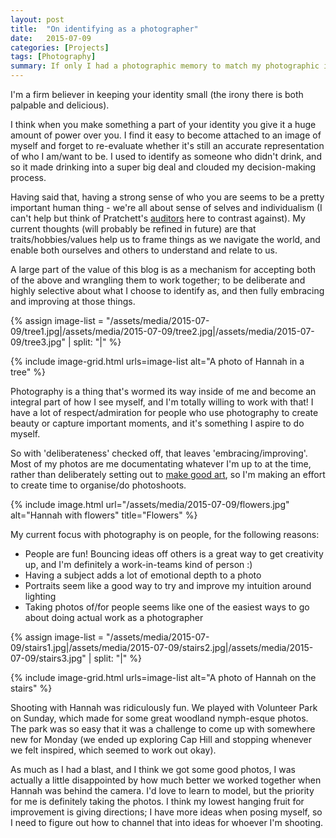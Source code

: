 ```yaml
---
layout: post
title:  "On identifying as a photographer"
date:   2015-07-09
categories: [Projects]
tags: [Photography]
summary: If only I had a photographic memory to match my photographic identity
---
```

I'm a firm believer in keeping your identity small (the irony there is both palpable and delicious). 

I think when you make something a part of your identity you give it a huge amount of power over you. I find it easy to become attached to an image of myself and forget to re-evaluate whether it's still an accurate representation of who I am/want to be. I used to identify as someone who didn't drink, and so it made drinking into a super big deal and clouded my decision-making process.

Having said that, having a strong sense of who you are seems to be a pretty important human thing - we're all about sense of selves and individualism (I can't help but think of Pratchett's [auditors][auditors] here to contrast against). My current thoughts (will probably be refined in future) are that traits/hobbies/values help us to frame things as we navigate the world, and enable both ourselves and others to understand and relate to us.

A large part of the value of this blog is as a mechanism for accepting both of the above and wrangling them to work together; to be deliberate and highly selective about what I choose to identify as, and then fully embracing and improving at those things.

{% assign image-list = "/assets/media/2015-07-09/tree1.jpg|/assets/media/2015-07-09/tree2.jpg|/assets/media/2015-07-09/tree3.jpg" | split: "|" %} 

{% include image-grid.html urls=image-list alt="A photo of Hannah in a tree" %}

Photography is a thing that's wormed its way inside of me and become an integral part of how I see myself, and I'm totally willing to work with that! I have a lot of respect/admiration for people who use photography to create beauty or capture important moments, and it's something I aspire to do myself.

So with 'deliberateness' checked off, that leaves 'embracing/improving'. Most of my photos are me documentating whatever I'm up to at the time, rather than deliberately setting out to [make good art][gaiman], so I'm making an effort to create time to organise/do photoshoots.

{% include image.html url="/assets/media/2015-07-09/flowers.jpg" alt="Hannah with flowers" title="Flowers" %}

My current focus with photography is on people, for the following reasons:

- People are fun! Bouncing ideas off others is a great way to get creativity up, and I'm definitely a work-in-teams kind of person :)
- Having a subject adds a lot of emotional depth to a photo
- Portraits seem like a good way to try and improve my intuition around lighting
- Taking photos of/for people seems like one of the easiest ways to go about doing actual work as a photographer

{% assign image-list = "/assets/media/2015-07-09/stairs1.jpg|/assets/media/2015-07-09/stairs2.jpg|/assets/media/2015-07-09/stairs3.jpg" | split: "|" %} 

{% include image-grid.html urls=image-list alt="A photo of Hannah on the stairs" %}

Shooting with Hannah was ridiculously fun. We played with Volunteer Park on Sunday, which made for some great woodland nymph-esque photos. The park was so easy that it was a challenge to come up with somewhere new for Monday (we ended up exploring Cap Hill and stopping whenever we felt inspired, which seemed to work out okay).

As much as I had a blast, and I think we got some good photos, I was actually a little disappointed by how much better we worked together when Hannah was behind the camera. I'd love to learn to model, but the priority for me is definitely taking the photos. I think my lowest hanging fruit for improvement is giving directions; I have more ideas when posing myself, so I need to figure out how to channel that into ideas for whoever I'm shooting.

[auditors]: https://discworld.fandom.com/wiki/Auditors_of_Reality
[gaiman]: https://www.youtube.com/watch?v=ikAb-NYkseI